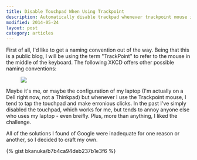 ```yaml
---
title: Disable Touchpad When Using Trackpoint
description: Automatically disable trackpad whenever trackpoint mouse is in use.
modified: 2014-05-24
layout: post
category: articles
---
```


First of all, I'd like to get a naming convention out of the way.
Being that this is a public blog, I will be using the term "TrackPoint" to refer to the mouse in the middle of the keyboard.
The following XKCD offers other possible naming conventions:

<figure>
    <img src="http://imgs.xkcd.com/comics/appropriate_term.png">
</figure>

Maybe it's me, or maybe the configuration of my laptop (I'm actually on a Dell right now, not a Thinkpad) but whenever I use the Trackpoint mouse, I tend to tap the touchpad and make erronious clicks.
In the past I've simply disabled the touchpad, which works for me, but tends to annoy anyone else who uses my laptop - even breifly.
Plus, more than anything, I liked the challenge.

All of the solutions I found of Google were inadequate for one reason or another, so I decided to craft my own.

{% gist bkanuka/b7b4ca94deb237b1e3f6 %}
